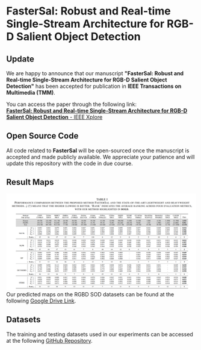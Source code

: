 # FasterSal: Robust and Real-time Single-Stream Architecture for RGB-D Salient Object Detection

## Update

We are happy to announce that our manuscript **"FasterSal: Robust and Real-time Single-Stream Architecture for RGB-D Salient Object Detection"** has been accepted for publication in **IEEE Transactions on Multimedia (TMM)**.

You can access the paper through the following link:  
[**FasterSal: Robust and Real-time Single-Stream Architecture for RGB-D Salient Object Detection** - IEEE Xplore](https://ieeexplore.ieee.org/document/10814716)

## Open Source Code

All code related to **FasterSal** will be open-sourced once the manuscript is accepted and made publicly available. We appreciate your patience and will update this repository with the code in due course.

## Result Maps
![Performance](performance.png)
Our predicted maps on the RGBD SOD datasets can be found at the following [Google Drive Link](https://drive.google.com/file/d/1hsRvbdfTd0vl8DqJuSAqAoztN1TOr-Yt/view?usp=drive_link).

## Datasets

The training and testing datasets used in our experiments can be accessed at the following [GitHub Repository](https://github.com/jiwei0921/RGBD-SOD-datasets).
